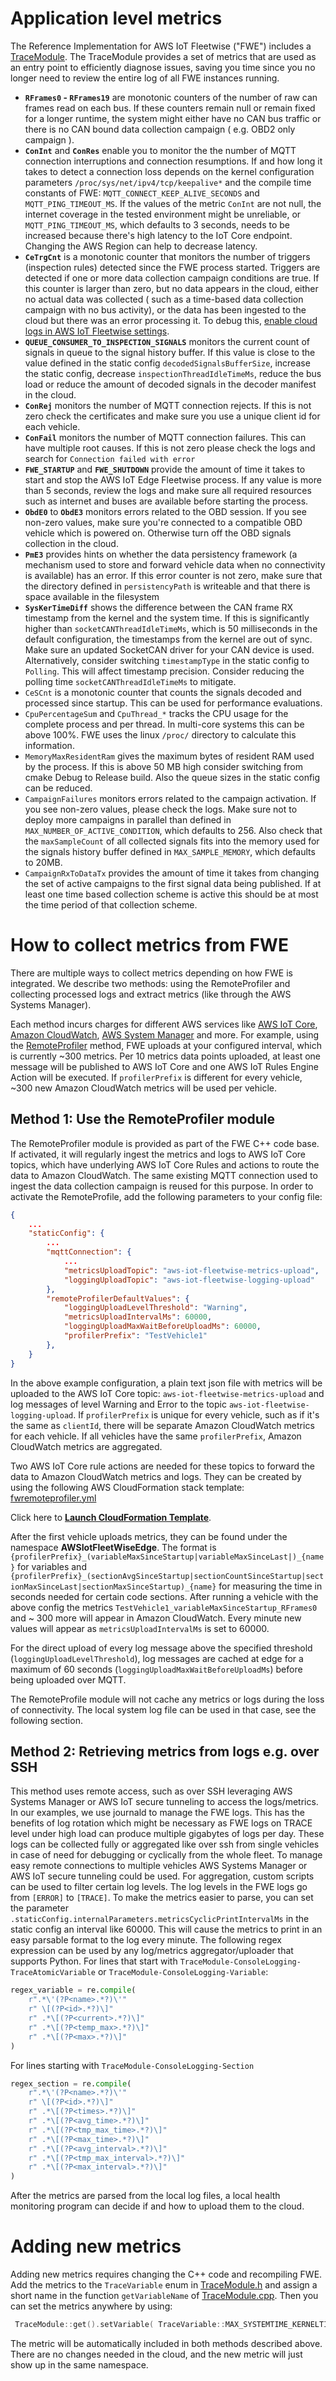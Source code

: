 # Application level metrics

The Reference Implementation for AWS IoT Fleetwise ("FWE") includes a
[TraceModule](../src/TraceModule.cpp). The TraceModule provides a set of metrics that are used as an
entry point to efficiently diagnose issues, saving you time since you no longer need to review the
entire log of all FWE instances running.

- **`RFrames0` - `RFrames19`** are monotonic counters of the number of raw can frames read on each
  bus. If these counters remain null or remain fixed for a longer runtime, the system might either
  have no CAN bus traffic or there is no CAN bound data collection campaign ( e.g. OBD2 only
  campaign ).
- **`ConInt`** and **`ConRes`** enable you to monitor the the number of MQTT connection
  interruptions and connection resumptions. If and how long it takes to detect a connection loss
  depends on the kernel configuration parameters `/proc/sys/net/ipv4/tcp/keepalive*` and the compile
  time constants of FWE: `MQTT_CONNECT_KEEP_ALIVE_SECONDS` and `MQTT_PING_TIMEOUT_MS`. If the values
  of the metric `ConInt` are not null, the internet coverage in the tested environment might be
  unreliable, or `MQTT_PING_TIMEOUT_MS`, which defaults to 3 seconds, needs to be increased because
  there's high latency to the IoT Core endpoint. Changing the AWS Region can help to decrease
  latency.
- **`CeTrgCnt`** is a monotonic counter that monitors the number of triggers (inspection rules)
  detected since the FWE process started. Triggers are detected if one or more data collection
  campaign conditions are true. If this counter is larger than zero, but no data appears in the
  cloud, either no actual data was collected ( such as a time-based data collection campaign with no
  bus activity), or the data has been ingested to the cloud but there was an error processing it. To
  debug this,
  [enable cloud logs in AWS IoT Fleetwise settings](https://docs.aws.amazon.com/iot-fleetwise/latest/developerguide/logging-cw.html).
- **`QUEUE_CONSUMER_TO_INSPECTION_SIGNALS`** monitors the current count of signals in queue to the
  signal history buffer. If this value is close to the value defined in the static config
  `decodedSignalsBufferSize`, increase the static config, decrease `inspectionThreadIdleTimeMs`,
  reduce the bus load or reduce the amount of decoded signals in the decoder manifest in the cloud.
- **`ConRej`** monitors the number of MQTT connection rejects. If this is not zero check the
  certificates and make sure you use a unique client id for each vehicle.
- **`ConFail`** monitors the number of MQTT connection failures. This can have multiple root causes.
  If this is not zero please check the logs and search for `Connection failed with error`
- **`FWE_STARTUP`** and **`FWE_SHUTDOWN`** provide the amount of time it takes to start and stop the
  AWS IoT Edge Fleetwise process. If any value is more than 5 seconds, review the logs and make sure
  all required resources such as internet and buses are available before starting the process.
- **`ObdE0`** to **`ObdE3`** monitors errors related to the OBD session. If you see non-zero values,
  make sure you're connected to a compatible OBD vehicle which is powered on. Otherwise turn off the
  OBD signals collection in the cloud.
- **`PmE3`** provides hints on whether the data persistency framework (a mechanism used to store and
  forward vehicle data when no connectivity is available) has an error. If this error counter is not
  zero, make sure that the directory defined in `persistencyPath` is writeable and that there is
  space available in the filesystem
- **`SysKerTimeDiff`** shows the difference between the CAN frame RX timestamp from the kernel and
  the system time. If this is significantly higher than `socketCANThreadIdleTimeMs`, which is 50
  milliseconds in the default configuration, the timestamps from the kernel are out of sync. Make
  sure an updated SocketCAN driver for your CAN device is used. Alternatively, consider switching
  `timestampType` in the static config to `Polling`. This will affect timestamp precision. Consider
  reducing the polling time `socketCANThreadIdleTimeMs` to mitigate.
- `CeSCnt` is a monotonic counter that counts the signals decoded and processed since startup. This
  can be used for performance evaluations.
- `CpuPercentageSum` and `CpuThread_*` tracks the CPU usage for the complete process and per thread.
  In multi-core systems this can be above 100%. FWE uses the linux `/proc/` directory to calculate
  this information.
- `MemoryMaxResidentRam` gives the maximum bytes of resident RAM used by the process. If this is
  above 50 MB high consider switching from cmake Debug to Release build. Also the queue sizes in the
  static config can be reduced.
- `CampaignFailures` monitors errors related to the campaign activation. If you see non-zero values,
  please check the logs. Make sure not to deploy more campaigns in parallel than defined in
  `MAX_NUMBER_OF_ACTIVE_CONDITION`, which defaults to 256. Also check that the `maxSampleCount` of
  all collected signals fits into the memory used for the signals history buffer defined in
  `MAX_SAMPLE_MEMORY`, which defaults to 20MB.
- `CampaignRxToDataTx` provides the amount of time it takes from changing the set of active
  campaigns to the first signal data being published. If at least one time based collection scheme
  is active this should be at most the time period of that collection scheme.

# How to collect metrics from FWE

There are multiple ways to collect metrics depending on how FWE is integrated. We describe two
methods: using the RemoteProfiler and collecting processed logs and extract metrics (like through
the AWS Systems Manager).

Each method incurs charges for different AWS services like
[AWS IoT Core](https://aws.amazon.com/iot-core/pricing/),
[Amazon CloudWatch](https://aws.amazon.com/cloudwatch/pricing/),
[AWS System Manager](https://aws.amazon.com/systems-manager/pricing/) and more. For example, using
the [RemoteProfiler](#method-1-use-the-remoteprofiler-module) method, FWE uploads at your configured
interval, which is currently ~300 metrics. Per 10 metrics data points uploaded, at least one message
will be published to AWS IoT Core and one AWS IoT Rules Engine Action will be executed. If
`profilerPrefix` is different for every vehicle, ~300 new Amazon CloudWatch metrics will be used per
vehicle.

## Method 1: Use the RemoteProfiler module

The RemoteProfiler module is provided as part of the FWE C++ code base. If activated, it will
regularly ingest the metrics and logs to AWS IoT Core topics, which have underlying AWS IoT Core
Rules and actions to route the data to Amazon CloudWatch. The same existing MQTT connection used to
ingest the data collection campaign is reused for this purpose. In order to activate the
RemoteProfile, add the following parameters to your config file:

```json
{
    ...
    "staticConfig": {
        ...
        "mqttConnection": {
            ...
            "metricsUploadTopic": "aws-iot-fleetwise-metrics-upload",
            "loggingUploadTopic": "aws-iot-fleetwise-logging-upload"
        },
        "remoteProfilerDefaultValues": {
            "loggingUploadLevelThreshold": "Warning",
            "metricsUploadIntervalMs": 60000,
            "loggingUploadMaxWaitBeforeUploadMs": 60000,
            "profilerPrefix": "TestVehicle1"
        },
    }
}
```

In the above example configuration, a plain text json file with metrics will be uploaded to the AWS
IoT Core topic: `aws-iot-fleetwise-metrics-upload` and log messages of level Warning and Error to
the topic `aws-iot-fleetwise-logging-upload`. If `profilerPrefix` is unique for every vehicle, such
as if it's the same as `clientId`, there will be separate Amazon CloudWatch metrics for each
vehicle. If all vehicles have the same `profilerPrefix`, Amazon CloudWatch metrics are aggregated.

Two AWS IoT Core rule actions are needed for these topics to forward the data to Amazon CloudWatch
metrics and logs. They can be created by using the following AWS CloudFormation stack template:
[fwremoteprofiler.yml](../tools/cfn-templates/fwremoteprofiler.yml)

Click here to
[**Launch CloudFormation Template**](https://us-east-1.console.aws.amazon.com/cloudformation/home?region=us-east-1#/stacks/quickcreate?templateUrl=https%3A%2F%2Faws-iot-fleetwise.s3.us-west-2.amazonaws.com%2Flatest%2Fcfn-templates%2Ffwremoteprofiler.yml&stackName=fwremoteprofiler).

After the first vehicle uploads metrics, they can be found under the namespace
**AWSIotFleetWiseEdge**. The format is
`{profilerPrefix}_(variableMaxSinceStartup|variableMaxSinceLast|)_{name}` for variables and
`{profilerPrefix}_(sectionAvgSinceStartup|sectionCountSinceStartup|sectionMaxSinceLast|sectionMaxSinceStartup)_{name}`
for measuring the time in seconds needed for certain code sections. After running a vehicle with the
above config the metrics `TestVehicle1_variableMaxSinceStartup_RFrames0` and ~ 300 more will appear
in Amazon CloudWatch. Every minute new values will appear as `metricsUploadIntervalMs` is set
to 60000.

For the direct upload of every log message above the specified threshold
(`loggingUploadLevelThreshold`), log messages are cached at edge for a maximum of 60 seconds
(`loggingUploadMaxWaitBeforeUploadMs`) before being uploaded over MQTT.

The RemoteProfile module will not cache any metrics or logs during the loss of connectivity. The
local system log file can be used in that case, see the following section.

## Method 2: Retrieving metrics from logs e.g. over SSH

This method uses remote access, such as over SSH leveraging AWS Systems Manager or AWS IoT secure
tunneling to access the logs/metrics. In our examples, we use journald to manage the FWE logs. This
has the benefits of log rotation which might be necessary as FWE logs on TRACE level under high load
can produce multiple gigabytes of logs per day. These logs can be collected fully or aggregated like
over ssh from single vehicles in case of need for debugging or cyclically from the whole fleet. To
manage easy remote connections to multiple vehicles AWS Systems Manager or AWS IoT secure tunneling
could be used. For aggregation, custom scripts can be used to filter certain log levels. The log
levels in the FWE logs go from `[ERROR]` to `[TRACE]`. To make the metrics easier to parse, you can
set the parameter `.staticConfig.internalParameters.metricsCyclicPrintIntervalMs` in the static
config an interval like 60000. This will cause the metrics to print in an easy parsable format to
the log every minute. The following regex expression can be used by any log/metrics
aggregator/uploader that supports Python. For lines that start with
`TraceModule-ConsoleLogging-TraceAtomicVariable` or `TraceModule-ConsoleLogging-Variable`:

```python
regex_variable = re.compile(
    r".*\'(?P<name>.*?)\'"
    r" \[(?P<id>.*?)\]"
    r" .*\[(?P<current>.*?)\]"
    r" .*\[(?P<temp_max>.*?)\]"
    r" .*\[(?P<max>.*?)\]"
)
```

For lines starting with `TraceModule-ConsoleLogging-Section`

```python
regex_section = re.compile(
    r".*\'(?P<name>.*?)\'"
    r" \[(?P<id>.*?)\]"
    r" .*\[(?P<times>.*?)\]"
    r" .*\[(?P<avg_time>.*?)\]"
    r" .*\[(?P<tmp_max_time>.*?)\]"
    r" .*\[(?P<max_time>.*?)\]"
    r" .*\[(?P<avg_interval>.*?)\]"
    r" .*\[(?P<tmp_max_interval>.*?)\]"
    r" .*\[(?P<max_interval>.*?)\]"
)
```

After the metrics are parsed from the local log files, a local health monitoring program can decide
if and how to upload them to the cloud.

# Adding new metrics

Adding new metrics requires changing the C++ code and recompiling FWE. Add the metrics to the
`TraceVariable` enum in [TraceModule.h](../src/TraceModule.h) and assign a short name in the
function `getVariableName` of [TraceModule.cpp](../src/TraceModule.cpp). Then you can set the
metrics anywhere by using:

```cpp
 TraceModule::get().setVariable( TraceVariable::MAX_SYSTEMTIME_KERNELTIME_DIFF, observedNewValue);
```

The metric will be automatically included in both methods described above. There are no changes
needed in the cloud, and the new metric will just show up in the same namespace.
